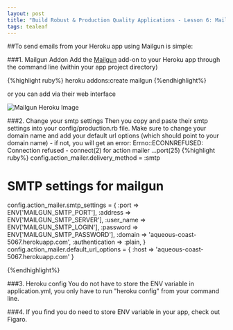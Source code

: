 ```yaml
---
layout: post
title: "Build Robust & Production Quality Applications - Lesson 6: Mailgun & Heroku"
tags: tealeaf
---
```


##To send emails from your Heroku app using Mailgun is simple:

###1. Mailgun Addon
Add the [Mailgun](https://addons.heroku.com/mailgun) add-on to your Heroku app through the command line (within your app project directory)

{%highlight ruby%}
heroku addons:create mailgun
{%endhighlight%}

or you can add via their web interface

![Mailgun Heroku Image](jamelablack.github.io/images/mailgun.png "Mailgun addon")

###2. Change your smtp settings
Then you copy and paste their smtp settings into your config/production.rb file. Make sure to change your domain name and add your default url options (which should point to your domain name) - if not, you will get an error: Errno::ECONNREFUSED: Connection refused - connect(2) for action mailer ...port(25)
{%highlight ruby%}
config.action_mailer.delivery_method = :smtp
  # SMTP settings for mailgun
  config.action_mailer.smtp_settings = {
    :port           => ENV['MAILGUN_SMTP_PORT'],
    :address        => ENV['MAILGUN_SMTP_SERVER'],
    :user_name      => ENV['MAILGUN_SMTP_LOGIN'],
    :password       => ENV['MAILGUN_SMTP_PASSWORD'],
    :domain         => 'aqueous-coast-5067.herokuapp.com',
    :authentication => :plain,
  }
  config.action_mailer.default_url_options = { :host => 'aqueous-coast-5067.herokuapp.com' }

  {%endhighlight%}

###3. Heroku config
You do not have to store the ENV variable in application.yml, you only have to run "heroku config" from your command line.

###4. If you find you do need to store ENV variable in your app, check out Figaro.
